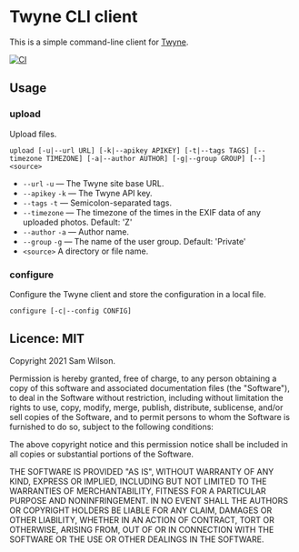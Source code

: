 Twyne CLI client
================

This is a simple command-line client for [Twyne](https://github.com/samwilson/twyne).

[![CI](https://github.com/samwilson/twyne-client/actions/workflows/ci.yml/badge.svg)](https://github.com/samwilson/twyne-client/actions/workflows/ci.yml)

## Usage

### upload

Upload files.

    upload [-u|--url URL] [-k|--apikey APIKEY] [-t|--tags TAGS] [--timezone TIMEZONE] [-a|--author AUTHOR] [-g|--group GROUP] [--] <source>

* `--url` `-u` — The Twyne site base URL.
* `--apikey` `-k` — The Twyne API key.
* `--tags` `-t` — Semicolon-separated tags.
* `--timezone` — The timezone of the times in the EXIF data of any uploaded photos.
  Default: 'Z'
* `--author` `-a` — Author name.
* `--group` `-g` — The name of the user group.
  Default: 'Private'
* `<source>` A directory or file name.

### configure

Configure the Twyne client and store the configuration in a local file.

    configure [-c|--config CONFIG]

## Licence: MIT

Copyright 2021 Sam Wilson.

Permission is hereby granted, free of charge, to any person obtaining a copy of this software
and associated documentation files (the "Software"), to deal in the Software without
restriction, including without limitation the rights to use, copy, modify, merge, publish,
distribute, sublicense, and/or sell copies of the Software, and to permit persons to whom the
Software is furnished to do so, subject to the following conditions:

The above copyright notice and this permission notice shall be included in all copies or
substantial portions of the Software.

THE SOFTWARE IS PROVIDED "AS IS", WITHOUT WARRANTY OF ANY KIND, EXPRESS OR IMPLIED, INCLUDING
BUT NOT LIMITED TO THE WARRANTIES OF MERCHANTABILITY, FITNESS FOR A PARTICULAR PURPOSE AND
NONINFRINGEMENT. IN NO EVENT SHALL THE AUTHORS OR COPYRIGHT HOLDERS BE LIABLE FOR ANY CLAIM,
DAMAGES OR OTHER LIABILITY, WHETHER IN AN ACTION OF CONTRACT, TORT OR OTHERWISE, ARISING FROM,
OUT OF OR IN CONNECTION WITH THE SOFTWARE OR THE USE OR OTHER DEALINGS IN THE SOFTWARE.

